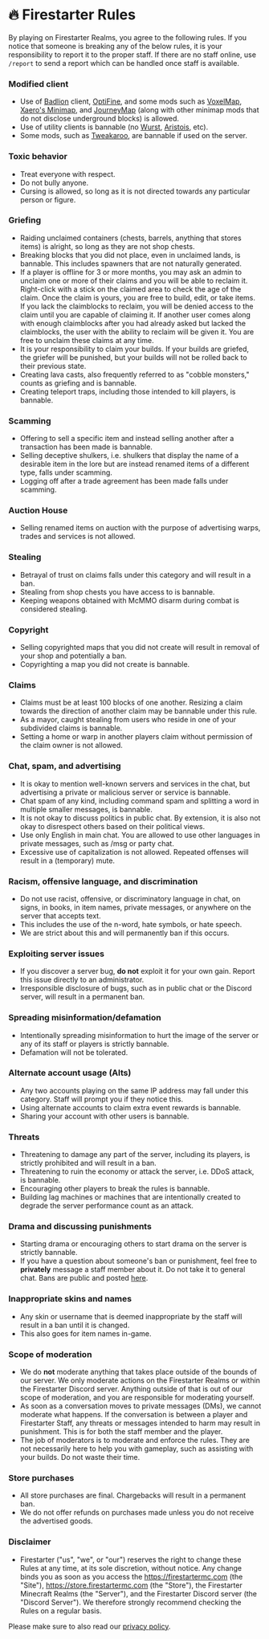# 🔥 Firestarter Rules
By playing on Firestarter Realms, you agree to the following rules. If you notice that someone is breaking any of the below rules, it is your responsibility to report it to the proper staff. If there are no staff online, use `/report` to send a report which can be handled once staff is available.

### Modified client
* Use of [Badlion](https://client.badlion.net/) client, [OptiFine](https://www.optifine.net/home), and some mods such as [VoxelMap](https://www.curseforge.com/minecraft/mc-mods/voxelmap), [Xaero's Minimap](https://www.curseforge.com/minecraft/mc-mods/xaeros-minimap), and [JourneyMap](https://www.curseforge.com/minecraft/mc-mods/journeymap) (along with other minimap mods that do not disclose underground blocks) is allowed.
* Use of utility clients is bannable (no [Wurst](https://www.wurstclient.net/), [Aristois](https://aristois.net/), etc).
* Some mods, such as [Tweakaroo](https://www.curseforge.com/minecraft/mc-mods/tweakeroo), are bannable if used on the server.

### Toxic behavior
* Treat everyone with respect.
* Do not bully anyone.
* Cursing is allowed, so long as it is not directed towards any particular person or figure.

### Griefing
* Raiding unclaimed containers (chests, barrels, anything that stores items) is alright, so long as they are not shop chests.
* Breaking blocks that you did not place, even in unclaimed lands, is bannable. This includes spawners that are not naturally generated.
* If a player is offline for 3 or more months, you may ask an admin to unclaim one or more of their claims and you will be able to reclaim it. Right-click with a stick on the claimed area to check the age of the claim. Once the claim is yours, you are free to build, edit, or take items. If you lack the claimblocks to reclaim, you will be denied access to the claim until you are capable of claiming it. If another user comes along with enough claimblocks after you had already asked but lacked the claimblocks, the user with the ability to reclaim will be given it. You are free to unclaim these claims at any time.
* It is your responsibility to claim your builds. If your builds are griefed, the griefer will be punished, but your builds will not be rolled back to their previous state.
* Creating lava casts, also frequently referred to as "cobble monsters," counts as griefing and is bannable.
* Creating teleport traps, including those intended to kill players, is bannable.
  
### Scamming
* Offering to sell a specific item and instead selling another after a transaction has been made is bannable.
* Selling deceptive shulkers, i.e. shulkers that display the name of a desirable item in the lore but are instead renamed items of a different type, falls under scamming.
* Logging off after a trade agreement has been made falls under scamming.

### Auction House
* Selling renamed items on auction with the purpose of advertising warps, trades and services is not allowed.

### Stealing
* Betrayal of trust on claims falls under this category and will result in a ban.
* Stealing from shop chests you have access to is bannable.
* Keeping weapons obtained with McMMO disarm during combat is considered stealing.

### Copyright
* Selling copyrighted maps that you did not create will result in removal of your shop and potentially a ban.
* Copyrighting a map you did not create is bannable.

### Claims
* Claims must be at least 100 blocks of one another. Resizing a claim towards the direction of another claim may be bannable under this rule.
* As a mayor, caught stealing from users who reside in one of your subdivided claims is bannable.
* Setting a home or warp in another players claim without permission of the claim owner is not allowed. 

### Chat, spam, and advertising
* It is okay to mention well-known servers and services in the chat, but advertising a private or malicious server or service is bannable.
* Chat spam of any kind, including command spam and splitting a word in multiple smaller messages, is bannable.
* It is not okay to discuss politics in public chat. By extension, it is also not okay to disrespect others based on their political views.
* Use only English in main chat. You are allowed to use other languages in private messages, such as /msg or party chat.
* Excessive use of capitalization is not allowed. Repeated offenses will result in a (temporary) mute. 

### Racism, offensive language, and discrimination
* Do not use racist, offensive, or discriminatory language in chat, on signs, in books, in item names, private messages, or anywhere on the server that accepts text.
* This includes the use of the n-word, hate symbols, or hate speech.
* We are strict about this and will permanently ban if this occurs.

### Exploiting server issues
* If you discover a server bug, **do not** exploit it for your own gain. Report this issue directly to an administrator.
* Irresponsible disclosure of bugs, such as in public chat or the Discord server, will result in a permanent ban.

### Spreading misinformation/defamation
* Intentionally spreading misinformation to hurt the image of the server or any of its staff or players is strictly bannable.
* Defamation will not be tolerated.

### Alternate account usage (Alts)
* Any two accounts playing on the same IP address may fall under this category. Staff will prompt you if they notice this.
* Using alternate accounts to claim extra event rewards is bannable.
* Sharing your account with other users is bannable.

### Threats
* Threatening to damage any part of the server, including its players, is strictly prohibited and will result in a ban.
* Threatening to ruin the economy or attack the server, i.e. DDoS attack, is bannable.
* Encouraging other players to break the rules is bannable.
* Building lag machines or machines that are intentionally created to degrade the server performance count as an attack.
  
### Drama and discussing punishments 
* Starting drama or encouraging others to start drama on the server is strictly bannable.
* If you have a question about someone's ban or punishment, feel free to **privately** message a staff member about it. Do not take it to general chat. Bans are public and posted [here](https://bans.firestartermc.com/bans.php).

### Inappropriate skins and names
* Any skin or username that is deemed inappropriate by the staff will result in a ban until it is changed. 
* This also goes for item names in-game.

### Scope of moderation
* We do **not** moderate anything that takes place outside of the bounds of our server. We only moderate actions on the Firestarter Realms or within the Firestarter Discord server. Anything outside of that is out of our scope of moderation, and you are responsible for moderating yourself.
* As soon as a conversation moves to private messages (DMs), we cannot moderate what happens. If the conversation is between a player and Firestarter Staff, any threats or messages intended to harm may result in punishment. This is for both the staff member and the player.
* The job of moderators is to moderate and enforce the rules. They are not necessarily here to help you with gameplay, such as assisting with your builds. Do not waste their time.

### Store purchases
* All store purchases are final. Chargebacks will result in a permanent ban.
* We do not offer refunds on purchases made unless you do not receive the advertised goods.

### Disclaimer
* Firestarter ("us", "we", or "our") reserves the right to change these Rules at any time, at its sole discretion, without notice. Any change binds you as soon as you access the https://firestartermc.com (the "Site"), https://store.firestartermc.com (the "Store"), the Firestarter Minecraft Realms (the "Server"), and the Firestarter Discord server (the "Discord Server"). We therefore strongly recommend checking the Rules on a regular basis.

Please make sure to also read our [privacy policy](https://firestartermc.com/privacy).
